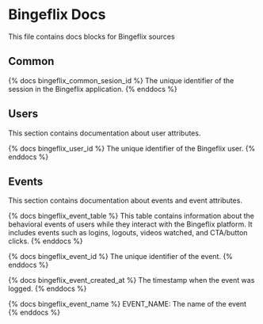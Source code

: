 # Bingeflix Docs
This file contains docs blocks for Bingeflix sources

## Common
{% docs bingeflix_common_sesion_id %}
The unique identifier of the session in the Bingeflix application.
{% enddocs %}


## Users
This section contains documentation about user attributes.

{% docs bingeflix_user_id %}
The unique identifier of the Bingeflix user.
{% enddocs %}

## Events
This section contains documentation about events and event attributes.

{% docs bingeflix_event_table %}
This table contains information about the behavioral events of users while they interact with the Bingeflix platform. It includes events such as logins, logouts, videos watched, and CTA/button clicks.
{% enddocs %}

{% docs bingeflix_event_id %}
The unique identifier of the event.
{% enddocs %}

{% docs bingeflix_event_created_at %}
The timestamp when the event was logged.
{% enddocs %}

{% docs bingeflix_event_name %}
EVENT_NAME: The name of the event
{% enddocs %}
